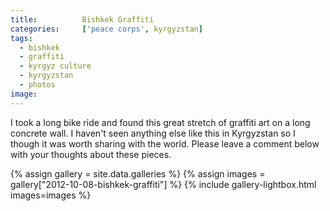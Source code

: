 ```yaml
---
title:			Bishkek Graffiti
categories:		['peace corps', kyrgyzstan]
tags:
  - bishkek
  - graffiti
  - kyrgyz culture
  - kyrgyzstan
  - photos
image:			
---
```


I took a long bike ride and found this great stretch of graffiti art on a long concrete wall. I haven't seen anything else like this in Kyrgyzstan so I though it was worth sharing with the world. Please leave a comment below with your thoughts about these pieces.

{% assign gallery = site.data.galleries %}
{% assign images = gallery["2012-10-08-bishkek-graffiti"] %}
{% include gallery-lightbox.html images=images %}
